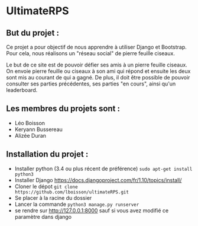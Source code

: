 # UltimateRPS

## But du projet :
Ce projet a pour objectif de nous apprendre à utiliser Django et Bootstrap.
Pour cela, nous réalisons un "réseau social" de pierre feuille ciseaux.

Le but de ce site est de pouvoir défier ses amis à un pierre feuille ciseaux. On envoie pierre feuille ou ciseaux à son ami qui répond et ensuite les deux sont mis au courant de qui a gagné.
De plus, il doit être possible de pouvoir consulter ses parties précédentes, ses parties "en cours", ainsi qu'un leaderboard.

## Les membres du projets sont :
* Léo Boisson
* Keryann Bussereau
* Alizée Duran

## Installation du projet :
* Installer python (3.4 ou plus récent de préférence) `sudo apt-get install python3`
* Installer Django <https://docs.djangoproject.com/fr/1.10/topics/install/>
* Cloner le dépot `git clone https://github.com/lboisson/ultimateRPS.git`
* Se placer à la racine du dossier
* Lancer la commande `python3 manage.py runserver`
* se rendre sur <http://127.0.0.1:8000> sauf si vous avez modifié ce paramètre dans django
